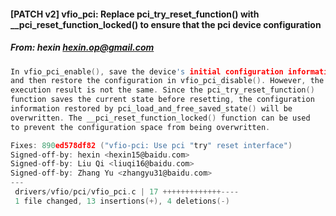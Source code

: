 #### [PATCH v2] vfio_pci: Replace pci_try_reset_function() with __pci_reset_function_locked() to ensure that the pci device configuration
##### From: hexin <hexin.op@gmail.com>

```c
In vfio_pci_enable(), save the device's initial configuration information
and then restore the configuration in vfio_pci_disable(). However, the
execution result is not the same. Since the pci_try_reset_function()
function saves the current state before resetting, the configuration
information restored by pci_load_and_free_saved_state() will be
overwritten. The __pci_reset_function_locked() function can be used
to prevent the configuration space from being overwritten.

Fixes: 890ed578df82 ("vfio-pci: Use pci "try" reset interface")
Signed-off-by: hexin <hexin15@baidu.com>
Signed-off-by: Liu Qi <liuqi16@baidu.com>
Signed-off-by: Zhang Yu <zhangyu31@baidu.com>
---
 drivers/vfio/pci/vfio_pci.c | 17 +++++++++++++----
 1 file changed, 13 insertions(+), 4 deletions(-)

```
